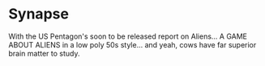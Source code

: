 # Synapse
With the US Pentagon's soon to be released report on Aliens... A GAME ABOUT ALIENS in a low poly 50s style... and yeah, cows have far superior brain matter to study.
